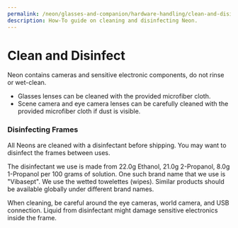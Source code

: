 ```yaml
---
permalink: /neon/glasses-and-companion/hardware-handling/clean-and-disinfect
description: How-To guide on cleaning and disinfecting Neon.
---
```


# Clean and Disinfect

Neon contains cameras and sensitive electronic components, do not rinse or wet-clean.

- Glasses lenses can be cleaned with the provided microfiber cloth.
- Scene camera and eye camera lenses can be carefully cleaned with the provided microfiber cloth if dust is visible.

### Disinfecting Frames
All Neons are cleaned with a disinfectant before shipping. You may want to disinfect the frames between uses.

The disinfectant we use is made from 22.0g Ethanol, 21.0g 2-Propanol, 8.0g 1-Propanol per 100 grams of solution. One such brand name that we use is "Vibasept". We use the wetted towelettes (wipes). Similar products should be available globally under different brand names.

When cleaning, be careful around the eye cameras, world camera, and USB connection. Liquid from disinfectant might damage sensitive electronics inside the frame.